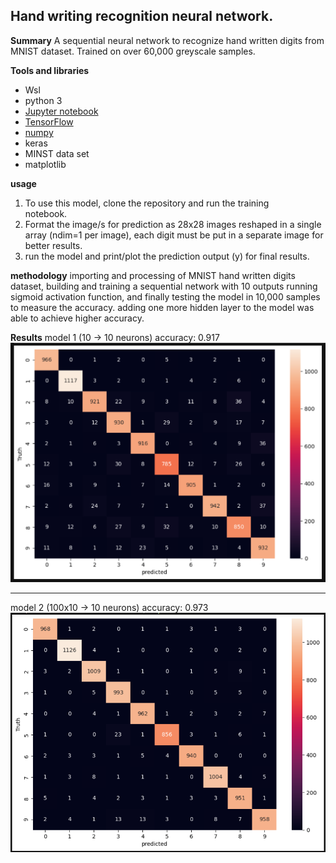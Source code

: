 ## Hand writing recognition neural network.

**Summary**
A sequential neural network to recognize hand written digits from MNIST dataset.
Trained on over 60,000 greyscale samples.

**Tools and libraries**

 - Wsl
 - python 3
 - [Jupyter notebook](https://jupyter.org)
 - [TensorFlow](https://www.tensorflow.org)
 - [numpy](numpy.org)
 - keras
 - MINST data set
 - matplotlib

**usage**
 1. To use this model, clone the repository and run the training   
    notebook.
 2. Format the image/s for prediction as 28x28 images reshaped in a
   single array (ndim=1 per image), each digit must be put in a separate
   image for better results.
 3. run the model and print/plot the prediction output (y) for final
   results.


**methodology** 
importing and processing of MNIST hand written digits dataset, building and training a sequential network with 10 outputs running sigmoid activation function, and finally testing the model in 10,000 samples to measure the accuracy.
adding one more hidden layer to the model was able to achieve higher accuracy.

**Results**
model 1 (10 -> 10 neurons)
accuracy: 0.917
![Model 1 heatmap](results/Model1.png?raw=true)
_______

model 2 (100x10 -> 10 neurons)
accuracy: 0.973
![Model 2 heatmap](results/Model2.png?raw=true)
